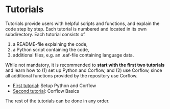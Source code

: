 # Tutorials

Tutorials provide users with helpful scripts and functions, and explain the code step by step. Each tutorial is numbered and located in its own subdirectory. Each tutorial consists of

1. a README-file explaining the code,
2. a Python script containing the code,
3. additional files, e.g. an .eaf-file containing language data.

While not mandatory, it is recommended to **start with the first two tutorials** and learn how to (1) set up Python and Corflow, and (2) use Corflow, since all additional functions provided by the repository use Corflow.

* [First tutorial](./00_getting_started/): Setup Python and Corflow
* [Second tutorial](./01_corflow_basics/): Corflow Basics

The rest of the tutorials can be done in any order.